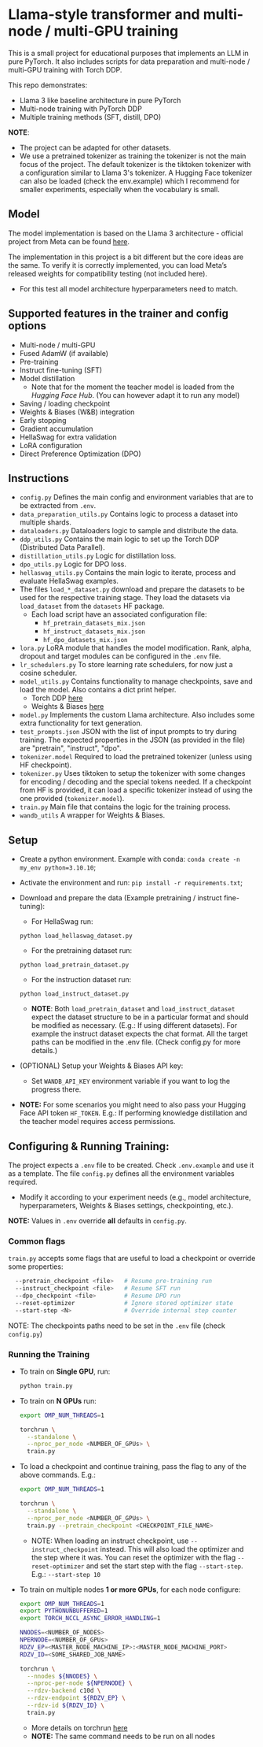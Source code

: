 # Llama-style transformer and multi-node / multi-GPU training

This is a small project for educational purposes that implements an LLM in pure PyTorch. It also includes scripts for data preparation and multi-node / multi-GPU training with Torch DDP.

This repo demonstrates:
- Llama 3 like baseline architecture in pure PyTorch
- Multi-node training with PyTorch DDP
- Multiple training methods (SFT, distill, DPO)

**NOTE**: 
- The project can be adapted for other datasets.
- We use a pretrained tokenizer as training the tokenizer is not the main focus of the project. The default tokenizer is the tiktoken tokenizer with a configuration similar to Llama 3's tokenizer. A Hugging Face tokenizer can also be loaded (check the env.example) which I recommend for smaller experiments, especially when the vocabulary is small.

## Model
The model implementation is based on the Llama 3 architecture - official project from Meta can be found [here](https://github.com/meta-llama/llama3).

The implementation in this project is a bit different but the core ideas are the same. To verify it is correctly implemented, you can load Meta’s released weights for compatibility testing (not included here).
- For this test all model architecture hyperparameters need to match.

## Supported features in the trainer and config options
- Multi-node / multi-GPU
- Fused AdamW (if available)
- Pre-training
- Instruct fine-tuning (SFT)
- Model distillation
  - Note that for the moment the teacher model is loaded from the *Hugging Face Hub*. (You can however adapt it to run any model) 
- Saving / loading checkpoint
- Weights & Biases (W&B) integration
- Early stopping
- Gradient accumulation
- HellaSwag for extra validation
- LoRA configuration
- Direct Preference Optimization (DPO)

## Instructions
- `config.py` Defines the main config and environment variables that are to be extracted from `.env`.
- `data_preparation_utils.py` Contains logic to process a dataset into multiple shards.
- `dataloaders.py` Dataloaders logic to sample and distribute the data.
- `ddp_utils.py` Contains the main logic to set up the Torch DDP (Distributed Data Parallel).
- `distillation_utils.py` Logic for distillation loss.
- `dpo_utils.py` Logic for DPO loss.
- `hellaswag_utils.py` Contains the main logic to iterate, process and evaluate HellaSwag examples.
- The files `load_*_dataset.py` download and prepare the datasets to be used for the respective training stage. They load the datasets via `load_dataset` from the `datasets` HF package.
  - Each load script have an associated configuration file:
    - `hf_pretrain_datasets_mix.json`
    - `hf_instruct_datasets_mix.json`
    - `hf_dpo_datasets_mix.json`
- `lora.py` LoRA module that handles the model modification. Rank, alpha, dropout and target modules can be configured in the `.env` file.
- `lr_schedulers.py` To store learning rate schedulers, for now just a cosine scheduler.
- `model_utils.py` Contains functionality to manage checkpoints, save and load the model. Also contains a dict print helper.
  - Torch DDP [here](https://pytorch.org/tutorials/intermediate/ddp_tutorial.html)
  - Weights & Biases [here](https://wandb.ai/site/)
- `model.py` Implements the custom Llama architecture. Also includes some extra functionality for text generation.
- `test_prompts.json` JSON with the list of input prompts to try during training. The expected properties in the JSON (as provided in the file) are "pretrain", "instruct", "dpo".
- `tokenizer.model` Required to load the pretrained tokenizer (unless using HF checkpoint).
- `tokenizer.py` Uses tiktoken to setup the tokenizer with some changes for encoding / decoding and the special tokens needed. If a checkpoint from HF is provided, it can load a specific tokenizer instead of using the one provided (`tokenizer.model`).
- `train.py` Main file that contains the logic for the training process.
- `wandb_utils` A wrapper for Weights & Biases.

## Setup
- Create a python environment. Example with conda: `conda create -n my_env python=3.10.10`;
- Activate the environment and run: `pip install -r requirements.txt`;
- Download and prepare the data (Example pretraining / instruct fine-tuning):
  - For HellaSwag run:
  ```
  python load_hellaswag_dataset.py
  ```
  - For the pretraining dataset run: 
  ```
  python load_pretrain_dataset.py
  ```
  - For the instruction dataset run: 
  ```
  python load_instruct_dataset.py
  ```
    - **NOTE**: Both `load_pretrain_dataset` and `load_instruct_dataset` expect the dataset structure to be in a particular format and should be modified as necessary. (E.g.: If using different datasets). For example the instruct dataset expects the chat format.
    All the target paths can be modified in the .env file. (Check config.py for more details.)
  
- (OPTIONAL) Setup your Weights & Biases API key:
  - Set `WANDB_API_KEY` environment variable if you want to log the progress there.

- **NOTE:** For some scenarios you might need to also pass your Hugging Face API token `HF_TOKEN`. E.g.: If performing knowledge distillation and the teacher model requires access permissions.

## Configuring & Running Training:
The project expects a `.env` file to be created. Check `.env.example` and use it as a template.
The file `config.py` defines all the environment variables required.
- Modify it according to your experiment needs (e.g., model architecture, hyperparameters, Weights & Biases settings, checkpointing, etc.).

**NOTE:** Values in `.env` override **all** defaults in `config.py`.

### Common flags
`train.py` accepts some flags that are useful to load a checkpoint or override some properties:

```bash
  --pretrain_checkpoint <file>   # Resume pre-training run
  --instruct_checkpoint <file>   # Resume SFT run
  --dpo_checkpoint <file>        # Resume DPO run
  --reset-optimizer              # Ignore stored optimizer state
  --start-step <N>               # Override internal step counter
```
  NOTE: The checkpoints paths need to be set in the `.env` file (check `config.py`)

### Running the Training
- To train on **Single GPU**, run:
    ```bash
    python train.py
    ```

- To train on **N GPUs** run:
    ```bash
    export OMP_NUM_THREADS=1

    torchrun \
      --standalone \
      --nproc_per_node <NUMBER_OF_GPUs> \
      train.py
    ```

- To load a checkpoint and continue training, pass the flag to any of the above commands. E.g.:
    ```bash
    export OMP_NUM_THREADS=1

    torchrun \
      --standalone \
      --nproc_per_node <NUMBER_OF_GPUs> \
      train.py --pretrain_checkpoint <CHECKPOINT_FILE_NAME>
    ```
    - NOTE: When loading an instruct checkpoint, use `--instruct_checkpoint` instead. This will also load the optimizer and the step where it was. You can reset the optimizer with the flag `--reset-optimizer` and set the start step with the flag `--start-step`. E.g.: `--start-step 10`

- To train on multiple nodes **1 or more GPUs**, for each node configure:
    ```bash
    export OMP_NUM_THREADS=1
    export PYTHONUNBUFFERED=1
    export TORCH_NCCL_ASYNC_ERROR_HANDLING=1

    NNODES=<NUMBER_OF_NODES>
    NPERNODE=<NUMBER_OF_GPUs>
    RDZV_EP=<MASTER_NODE_MACHINE_IP>:<MASTER_NODE_MACHINE_PORT>
    RDZV_ID=<SOME_SHARED_JOB_NAME>

    torchrun \
      --nnodes ${NNODES} \
      --nproc-per-node ${NPERNODE} \
      --rdzv-backend c10d \
      --rdzv-endpoint ${RDZV_EP} \
      --rdzv-id ${RDZV_ID} \
      train.py
    ```
    - More details on torchrun [here](https://pytorch.org/docs/stable/elastic/run.html)
    - **NOTE:** The same command needs to be run on all nodes
